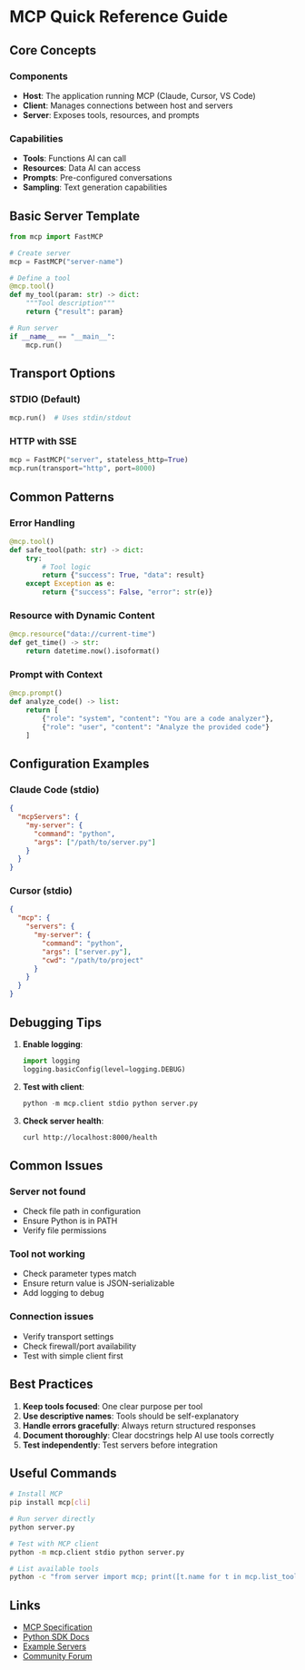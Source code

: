 # MCP Quick Reference Guide

## Core Concepts

### Components
- **Host**: The application running MCP (Claude, Cursor, VS Code)
- **Client**: Manages connections between host and servers
- **Server**: Exposes tools, resources, and prompts

### Capabilities
- **Tools**: Functions AI can call
- **Resources**: Data AI can access
- **Prompts**: Pre-configured conversations
- **Sampling**: Text generation capabilities

## Basic Server Template

```python
from mcp import FastMCP

# Create server
mcp = FastMCP("server-name")

# Define a tool
@mcp.tool()
def my_tool(param: str) -> dict:
    """Tool description"""
    return {"result": param}

# Run server
if __name__ == "__main__":
    mcp.run()
```

## Transport Options

### STDIO (Default)
```python
mcp.run()  # Uses stdin/stdout
```

### HTTP with SSE
```python
mcp = FastMCP("server", stateless_http=True)
mcp.run(transport="http", port=8000)
```

## Common Patterns

### Error Handling
```python
@mcp.tool()
def safe_tool(path: str) -> dict:
    try:
        # Tool logic
        return {"success": True, "data": result}
    except Exception as e:
        return {"success": False, "error": str(e)}
```

### Resource with Dynamic Content
```python
@mcp.resource("data://current-time")
def get_time() -> str:
    return datetime.now().isoformat()
```

### Prompt with Context
```python
@mcp.prompt()
def analyze_code() -> list:
    return [
        {"role": "system", "content": "You are a code analyzer"},
        {"role": "user", "content": "Analyze the provided code"}
    ]
```

## Configuration Examples

### Claude Code (stdio)
```json
{
  "mcpServers": {
    "my-server": {
      "command": "python",
      "args": ["/path/to/server.py"]
    }
  }
}
```

### Cursor (stdio)
```json
{
  "mcp": {
    "servers": {
      "my-server": {
        "command": "python",
        "args": ["server.py"],
        "cwd": "/path/to/project"
      }
    }
  }
}
```

## Debugging Tips

1. **Enable logging**:
   ```python
   import logging
   logging.basicConfig(level=logging.DEBUG)
   ```

2. **Test with client**:
   ```python
   python -m mcp.client stdio python server.py
   ```

3. **Check server health**:
   ```bash
   curl http://localhost:8000/health
   ```

## Common Issues

### Server not found
- Check file path in configuration
- Ensure Python is in PATH
- Verify file permissions

### Tool not working
- Check parameter types match
- Ensure return value is JSON-serializable
- Add logging to debug

### Connection issues
- Verify transport settings
- Check firewall/port availability
- Test with simple client first

## Best Practices

1. **Keep tools focused**: One clear purpose per tool
2. **Use descriptive names**: Tools should be self-explanatory
3. **Handle errors gracefully**: Always return structured responses
4. **Document thoroughly**: Clear docstrings help AI use tools correctly
5. **Test independently**: Test servers before integration

## Useful Commands

```bash
# Install MCP
pip install mcp[cli]

# Run server directly
python server.py

# Test with MCP client
python -m mcp.client stdio python server.py

# List available tools
python -c "from server import mcp; print([t.name for t in mcp.list_tools()])"
```

## Links

- [MCP Specification](https://spec.modelcontextprotocol.io)
- [Python SDK Docs](https://github.com/modelcontextprotocol/python-sdk)
- [Example Servers](https://github.com/modelcontextprotocol/examples)
- [Community Forum](https://github.com/modelcontextprotocol/protocol/discussions)